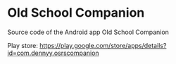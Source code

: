 # Old School Companion
Source code of the Android app Old School Companion

Play store: https://play.google.com/store/apps/details?id=com.dennyy.osrscompanion